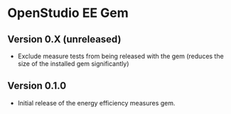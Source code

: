 # OpenStudio EE Gem

## Version 0.X (unreleased)

* Exclude measure tests from being released with the gem (reduces the size of the installed gem significantly) 

## Version 0.1.0

* Initial release of the energy efficiency measures gem.
